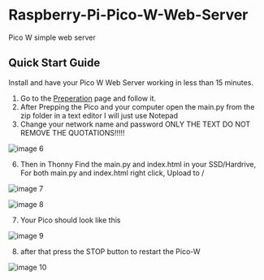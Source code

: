 # Raspberry-Pi-Pico-W-Web-Server
Pico W simple web server 

## Quick Start Guide
Install and have your Pico W Web Server working in less than 15 minutes.

1. Go to the [Preperation](https://github.com/Master629/Raspberry-Pi-Pico-W-Web-Server/blob/main/Preparing%20your%20Pico%20and%20computer.md) page and follow it.
2. After Prepping the Pico and your computer open the main.py from the zip folder in a text editor I will just use Notepad
3. Change your network name and password ONLY THE TEXT DO NOT REMOVE THE QUOTATIONS!!!!!
   

![image 6](https://github.com/Master629/Raspberry-Pi-Pico-W-Web-Server/assets/125476463/138503cb-94b2-476d-893b-efb747bbd379)


6. Then in Thonny Find the main.py and index.html in your SSD/Hardrive, For both main.py and index.html right click, Upload to /

![image 7](https://github.com/Master629/Raspberry-Pi-Pico-W-Web-Server/assets/125476463/e888156a-a227-44c8-939d-62f73c74896b)




![image 8](https://github.com/Master629/Raspberry-Pi-Pico-W-Web-Server/assets/125476463/e4377c6f-c6fc-4bb0-b242-e9326a6862d9)

7. Your Pico should look like this


![image 9](https://github.com/Master629/Raspberry-Pi-Pico-W-Web-Server/assets/125476463/9cebd7a9-df24-4b19-9648-4a281892dca3)

8. after that press the STOP button to restart the Pico-W


![image 10](https://github.com/Master629/Raspberry-Pi-Pico-W-Web-Server/assets/125476463/e9170824-3891-4fac-9db1-0a5a36d62e04)
